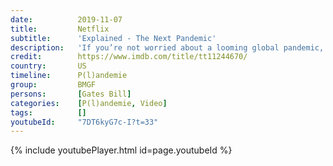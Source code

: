 ```yaml
---
date:          2019-11-07
title:         Netflix
subtitle:      'Explained - The Next Pandemic'
description:   'If you’re not worried about a looming global pandemic, you probably should be. Are we prepared for an outbreak? Bill Gates and other experts weigh in.'
credit:        https://www.imdb.com/title/tt11244670/
country:       US
timeline:      P(l)andemie
group:         BMGF
persons:       [Gates Bill]
categories:    [P(l)andemie, Video]
tags:          []
youtubeId:     "7DT6kyG7c-I?t=33"
---
```

{% include youtubePlayer.html id=page.youtubeId %}
